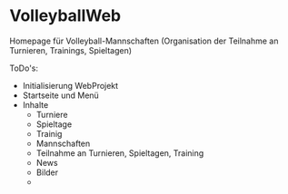 # VolleyballWeb
Homepage für Volleyball-Mannschaften (Organisation der Teilnahme an Turnieren, Trainings, Spieltagen)

ToDo's: 
- Initialisierung WebProjekt
- Startseite und Menü
- Inhalte
  - Turniere
  - Spieltage
  - Trainig
  - Mannschaften
  - Teilnahme an Turnieren, Spieltagen, Training
  - News
  - Bilder
  - 
